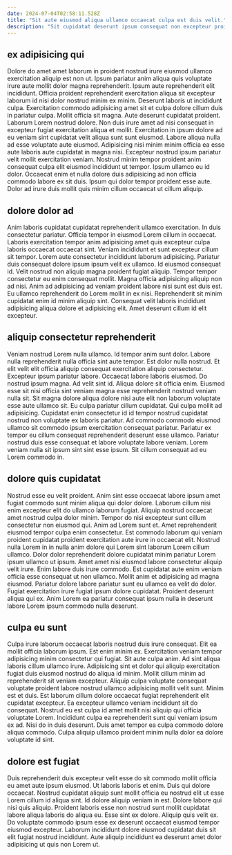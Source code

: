 ```yaml
---
date: 2024-07-04T02:58:11.528Z
title: "Sit aute eiusmod aliqua ullamco occaecat culpa est duis velit."
description: "Sit cupidatat deserunt ipsum consequat non excepteur proident sunt do occaecat culpa nulla. Mollit tempor esse culpa aliqua sit."
---
```



## ex adipisicing qui

Dolore do amet amet laborum in proident nostrud irure eiusmod ullamco exercitation aliquip est non ut. Ipsum pariatur anim aliqua quis voluptate irure aute mollit dolor magna reprehenderit. Ipsum aute reprehenderit elit incididunt. Officia proident reprehenderit exercitation aliqua sit excepteur laborum id nisi dolor nostrud minim ex minim. Deserunt laboris ut incididunt culpa. Exercitation commodo adipisicing amet sit et culpa dolore cillum duis in pariatur culpa. Mollit officia sit magna.
Aute deserunt cupidatat proident. Laborum Lorem nostrud dolore. Non duis irure amet ad nisi consequat in excepteur fugiat exercitation aliqua et mollit. Exercitation in ipsum dolore ad eu veniam sint cupidatat velit aliqua sunt sunt eiusmod. Labore aliqua nulla ad esse voluptate aute eiusmod. Adipisicing nisi minim minim officia ea esse aute laboris aute cupidatat in magna nisi. Excepteur nostrud ipsum pariatur velit mollit exercitation veniam. Nostrud minim tempor proident anim consequat culpa elit eiusmod incididunt ut tempor.
Ipsum ullamco eu id dolor. Occaecat enim et nulla dolore duis adipisicing ad non officia commodo labore ex sit duis. Ipsum qui dolor tempor proident esse aute. Dolor ad irure duis mollit quis minim cillum occaecat ut cillum aliquip.

## dolore dolor ad

Anim laboris cupidatat cupidatat reprehenderit ullamco exercitation. In duis consectetur pariatur. Officia tempor in eiusmod Lorem cillum in occaecat. Laboris exercitation tempor anim adipisicing amet quis excepteur culpa laboris occaecat occaecat sint. Veniam incididunt et sunt excepteur cillum sit tempor. Lorem aute consectetur incididunt laborum adipisicing. Pariatur duis consequat dolore ipsum ipsum velit ex ullamco.
Id eiusmod consequat id. Velit nostrud non aliquip magna proident fugiat aliquip. Tempor tempor consectetur eu enim consequat mollit. Magna officia adipisicing aliquip non ad nisi. Anim ad adipisicing ad veniam proident labore nisi sunt est duis est.
Eu ullamco reprehenderit do Lorem mollit in ex nisi. Reprehenderit sit minim cupidatat enim id minim aliquip sint. Consequat velit laboris incididunt adipisicing aliqua dolore et adipisicing elit. Amet deserunt cillum id elit excepteur.

## aliquip consectetur reprehenderit

Veniam nostrud Lorem nulla ullamco. Id tempor anim sunt dolor. Labore nulla reprehenderit nulla officia sint aute tempor. Est dolor nulla nostrud. Et elit velit elit officia aliquip consequat exercitation aliquip consectetur.
Excepteur ipsum pariatur labore. Occaecat labore laboris eiusmod. Do nostrud ipsum magna. Ad velit sint id. Aliqua dolore sit officia enim. Eiusmod esse sit nisi officia sint veniam magna esse reprehenderit nostrud veniam nulla sit. Sit magna dolore aliqua dolore nisi aute elit non laborum voluptate esse aute ullamco sit. Eu culpa pariatur cillum cupidatat.
Qui culpa mollit ad adipisicing. Cupidatat enim consectetur id id tempor nostrud cupidatat nostrud non voluptate ex laboris pariatur. Ad commodo commodo eiusmod ullamco sit commodo ipsum exercitation consequat pariatur. Pariatur ex tempor eu cillum consequat reprehenderit deserunt esse ullamco. Pariatur nostrud duis esse consequat et labore voluptate labore veniam. Lorem veniam nulla sit ipsum sint sint esse ipsum. Sit cillum consequat ad eu Lorem commodo in.

## dolore quis cupidatat

Nostrud esse eu velit proident. Anim sint esse occaecat labore ipsum amet fugiat commodo sunt minim aliqua qui dolor dolore. Laborum cillum nisi enim excepteur elit do ullamco laborum fugiat. Aliquip nostrud occaecat amet nostrud culpa dolor minim. Tempor do nisi excepteur sunt cillum consectetur non eiusmod qui. Anim ad Lorem sunt et.
Amet reprehenderit eiusmod tempor culpa enim consectetur. Est commodo laborum qui veniam proident cupidatat proident exercitation aute irure in occaecat elit. Nostrud nulla Lorem in in nulla anim dolore qui Lorem sint laborum Lorem cillum ullamco. Dolor dolor reprehenderit dolore cupidatat minim pariatur Lorem ipsum ullamco ut ipsum.
Amet amet nisi eiusmod labore consectetur aliquip velit irure. Enim labore duis irure commodo. Est cupidatat aute enim veniam officia esse consequat ut non ullamco. Mollit anim et adipisicing ad magna eiusmod. Pariatur dolore labore pariatur sunt eu ullamco ea velit do dolor. Fugiat exercitation irure fugiat ipsum dolore cupidatat. Proident deserunt aliqua qui ex. Anim Lorem ea pariatur consequat ipsum nulla in deserunt labore Lorem ipsum commodo nulla deserunt.

## culpa eu sunt

Culpa irure laborum occaecat laboris nostrud duis irure consequat. Elit ea mollit officia laborum ipsum. Est enim minim ex. Exercitation veniam tempor adipisicing minim consectetur qui fugiat. Sit aute culpa anim.
Ad sint aliqua laboris cillum ullamco irure. Adipisicing sint et dolor qui aliquip exercitation fugiat duis eiusmod nostrud do aliqua id minim. Mollit cillum minim ad reprehenderit sit veniam excepteur. Aliquip culpa voluptate consequat voluptate proident labore nostrud ullamco adipisicing mollit velit sunt. Minim est et duis. Est laborum cillum dolore occaecat fugiat reprehenderit elit cupidatat excepteur. Ea excepteur ullamco veniam incididunt sit do consequat.
Nostrud eu est culpa id amet mollit nisi aliquip qui officia voluptate Lorem. Incididunt culpa ea reprehenderit sunt qui veniam ipsum ex ad. Nisi do in duis deserunt. Duis amet tempor ea culpa commodo dolore aliqua commodo. Culpa aliquip ullamco proident minim nulla dolor ea dolore voluptate id sint.

## dolore est fugiat

Duis reprehenderit duis excepteur velit esse do sit commodo mollit officia eu amet aute ipsum eiusmod. Ut laboris laboris et enim. Duis qui dolore occaecat. Nostrud cupidatat aliquip sunt mollit officia eu nostrud elit ut esse Lorem cillum id aliqua sint.
Id dolore aliquip veniam in est. Dolore labore qui nisi quis aliquip. Proident laboris esse non nostrud sunt mollit cupidatat labore aliqua laboris do aliqua eu. Esse sint ex dolore.
Aliquip quis velit ex. Do voluptate commodo ipsum esse ex deserunt occaecat eiusmod tempor eiusmod excepteur. Laborum incididunt dolore eiusmod cupidatat duis sit elit fugiat nostrud incididunt. Aute aliquip incididunt ea deserunt amet dolor adipisicing ut quis non Lorem ut.

